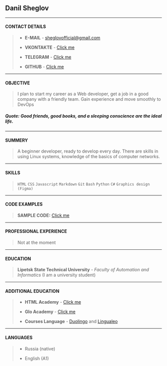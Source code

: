 ## **Danil Sheglov**

---

#### **CONTACT DETAILS**

> - **E-MAIL** - sheglovofficial@gmail.com
>
> - **VKONTAKTE** - [Click me](https://vk.com/sheglov_official)
>
> - **TELEGRAM** - [Click me](https://t.me/sheglov_official)
>
> - **GITHUB** - [Click me](https://github.com/sheglovofficial)

---

#### **OBJECTIVE**

> I plan to start my career as a Web developer, get a job in a good company with a friendly team. Gain experience and move smoothly to DevOps

##### **Quote:** _Good friends, good books, and a sleeping conscience are the ideal life._

---

#### **SUMMERY**

> A beginner developer, ready to develop every day. There are skills in using Linux systems, knowledge of the basics of computer networks.

---

#### **SKILLS**

> `HTML` `CSS` `Javascript` `Markdown` `Git` `Bash` `Python` `C#` `Graphics design (Figma)`

---

#### **CODE EXAMPLES**

> **SAMPLE CODE:** [Click me](https://github.com/sheglovofficial/Console-App)

---

#### **PROFESSIONAL EXPERIENCE**

> Not at the moment

---

#### **EDUCATION**

> **Lipetsk State Technical University** - _Faculty of Automation and Informatics_ (I am a university student)

---

#### **ADDITIONAL EDUCATION**

> - **HTML Academy** - [Click me](https://htmlacademy.ru/)
>
> - **Glo Academy** - [Click me](https://www.youtube.com/channel/UCVswRUcKC-M35RzgPRv8qUg)
>
> - **Courses Language** - [Duolingo](https://www.duolingo.com/) and [Lingualeo](https://lingualeo.com/en)

---

#### **LANGUAGES**

> - Russia (native)
>
> - English (A1)
